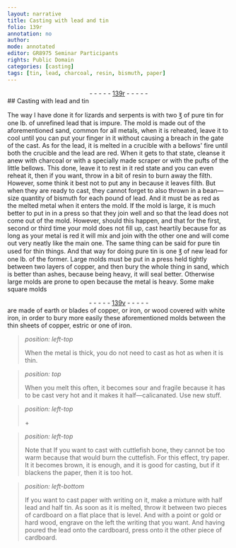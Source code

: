 ```yaml
---
layout: narrative
title: Casting with lead and tin
folio: 139r
annotation: no
author:
mode: annotated
editor: GR8975 Seminar Participants
rights: Public Domain
categories: [casting]
tags: [tin, lead, charcoal, resin, bismuth, paper]
---
```


 <div class="folio" align="center">- - - - - <a href="http://gallica.bnf.fr/ark:/12148/btv1b10500001g/f283.image" target="_blank">139r</a> - - - - - </div> 
## Casting with lead and tin

  
 <span class="activity"> The way I have done it  for lizards and serpents is with two ℥ of pure <span class="material">tin</span> for one lb. of unrefined <span class="material">lead</span> that is impure.</span> The mold is made out of the aforementioned sand, common for all metals, when it is reheated, leave it to cool until you can put your finger in it without causing a breach in the gate of the cast. As for the <span class="material">lead</span>, it is melted in a <span class="tool">crucible</span> with a bellows' fire until both the crucible and the lead are red. When it gets to that state, cleanse it anew with <span class="material">charcoal</span> or with a specially made <span class="tool">scraper</span> or with the pufts of the little bellows. This done, leave it to rest in it red state and you can even reheat it, then if you want, throw in a bit of <span class="material">resin</span> to burn away the filth. However, some think it best not to put any in because it leaves filth. But when they are ready to cast, they cannot forget to also thrown in a bean—size quantity of <span class="material">bismuth</span> for each pound of <span class="material">lead</span>. And it must be as red as the melted metal when it enters the mold. If the mold is large, it is much better to put in in a <span class="tool">press</span> so that they join well and so that the <span class="material">lead</span> does not come out of the mold. However, should this happen, and that for the first, second or third time your mold does not fill up, cast heartily because for as long as your metal is red it will mix and join with the other one and will come out very neatly like the main one. The same thing can be said for pure <span class="material">tin</span> used for thin things. And that way for doing pure <span class="material">tin</span> is one ℥ of new <span class="material">lead</span> for one lb. of the former. Large molds must be put in a press held tightly between <span class="tool">two layers of copper</span>, and then bury the whole thing in sand, which is better than ashes, because being heavy, it will seal better. Otherwise large molds are prone to open because the metal is heavy. Some make square molds 
  <div class="folio" align="center">- - - - - <a href="http://gallica.bnf.fr/ark:/12148/btv1b10500001g/f284.image" target="_blank">139v</a> - - - - - </div> 
are made of earth or blades of copper, or iron, or wood covered with white iron, in order to bury more easily these aforementioned molds between the thin <span class="tool">sheets of copper, estric or one of iron</span>. 
   
> *position: left-top*
> 
>  When the metal is thick, you do not need to cast as hot as when it is thin. 
  
> *position: top*
> 
>  When you melt this often, it becomes sour and fragile because it has to be cast very hot and it makes it half—calicanated. Use new stuff. 
   
> *position: left-top*
> 
> \+ 
 
> *position: left-top*
> 
>  Note that If you want to cast with cuttlefish bone, they cannot be too warm because that would burn the cuttefish. For this effect, try <span class="material">paper</span>. It it becomes brown, it is enough, and it is good for casting, but if it blackens the paper, then it is too hot. 
 
> *position: left-bottom*
> 
>  If you want to cast <span class="material">paper</span> with writing on it, make a mixture with half lead and half tin. As soon as it is melted, throw it between two pieces of cardboard on a flat place that is level. And with a point or gold or hard wood, engrave on the left the writing that you want. And having poured the lead onto the cardboard, press onto it the other piece of cardboard. 
  